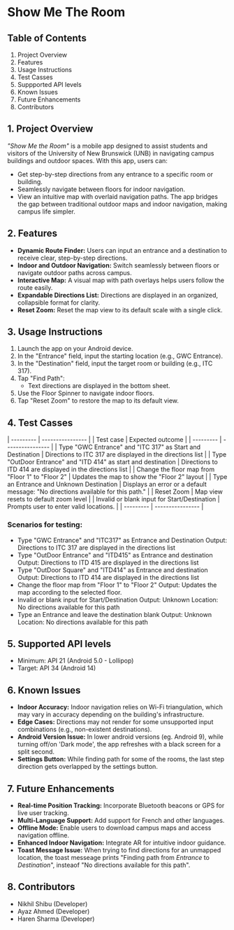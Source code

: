 # Show Me The Room

## Table of Contents
1. Project Overview
2. Features
3. Usage Instructions
4. Test Casses
5. Suppported API levels
6. Known Issues
7. Future Enhancements
8. Contributors

## 1. Project Overview
*"Show Me the Room"* is a mobile app designed to assist students and visitors of the University of New Brunswick (UNB) in navigating campus buildings and outdoor spaces. With this app, users can:

- Get step-by-step directions from any entrance to a specific room or building.
- Seamlessly navigate between floors for indoor navigation.
- View an intuitive map with overlaid navigation paths.
The app bridges the gap between traditional outdoor maps and indoor navigation, making campus life simpler.

## 2. Features
- **Dynamic Route Finder:** Users can input an entrance and a destination to receive clear, step-by-step directions.
- **Indoor and Outdoor Navigation:** Switch seamlessly between floors or navigate outdoor paths across campus.
- **Interactive Map:** A visual map with path overlays helps users follow the route easily.
- **Expandable Directions List:** Directions are displayed in an organized, collapsible format for clarity.
- **Reset Zoom:** Reset the map view to its default scale with a single click.

## 3. Usage Instructions
1. Launch the app on your Android device.
2. In the "Entrance" field, input the starting location (e.g., GWC Entrance).
3. In the "Destination" field, input the target room or building (e.g., ITC 317).
4. Tap "Find Path":
   - Text directions are displayed in the bottom sheet.
5. Use the Floor Spinner to navigate indoor floors.
6. Tap "Reset Zoom" to restore the map to its default view.

## 4. Test Casses
| --------- | ---------------- |
| Test case | Expected outcome |
| --------- | ---------------- |
| Type "GWC Entrance" and "ITC 317" as Start and Destination | Directions to ITC 317 are displayed in the directions list |
| Type "OutDoor Entrance" and "ITD 414" as start and destination | Directions to ITD 414 are displayed in the directions list |
| Change the floor map from "Floor 1" to "Floor 2" | Updates the map to show the "Floor 2" layout |
| Type an Entrance and Unknown Destination | Displays an error or a default message: "No directions available for this path." |
| Reset Zoom | Map view resets to default zoom level |
| Invalid or blank input for Start/Destination | Prompts user to enter valid locations. |
| --------- | ---------------- |

### Scenarios for testing:
- Type "GWC Entrance" and "ITC317" as Entrance and Destination
  Output: Directions to ITC 317 are displayed in the directions list
- Type "OutDoor Entrance" and "ITD415" as Entrance and destination
  Output: Directions to ITD 415 are displayed in the directions list
- Type "OutDoor Square" and "ITD414" as Entrance and destination
  Output: Directions to ITD 414 are displayed in the directions list
- Change the floor map from "Floor 1" to "Floor 2"
  Output: Updates the map according to the selected floor.
- Invalid or blank input for Start/Destination
  Output: Unknown Location: No directions available for this path
- Type an Entrance and leave the destination blank
  Output: Unknown Location: No directions available for this path

## 5. Supported API levels
- Minimum: API 21 (Android 5.0 - Lollipop)
- Target: API 34 (Android 14)

## 6. Known Issues
- **Indoor Accuracy:** Indoor navigation relies on Wi-Fi triangulation, which may vary in accuracy depending on the building's infrastructure.
- **Edge Cases:** Directions may not render for some unsupported input combinations (e.g., non-existent destinations).
- **Android Version Issue:** In lower android versions (eg. Android 9), while turning off/on 'Dark mode', the app refreshes with a black screen for a split second.
- **Settings Button:** While finding path for some of the rooms, the last step direction gets overlapped by the settings button.

## 7. Future Enhancements
- **Real-time Position Tracking:** Incorporate Bluetooth beacons or GPS for live user tracking.
- **Multi-Language Support:** Add support for French and other languages.
- **Offline Mode:** Enable users to download campus maps and access navigation offline.
- **Enhanced Indoor Navigation:** Integrate AR for intuitive indoor guidance.
- **Toast Message Issue:** When trying to find directions for an unmapped location, the toast messeage prints "Finding path from *Entrance* to *Destination*", insteaof "No directions available for this path".

## 8. Contributors
- Nikhil Shibu (Developer)
- Ayaz Ahmed (Developer)
- Haren Sharma (Developer)